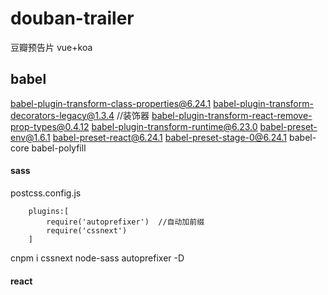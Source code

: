 # douban-trailer
豆瓣预告片 vue+koa

## babel
babel-plugin-transform-class-properties@6.24.1
babel-plugin-transform-decorators-legacy@1.3.4        //装饰器
babel-plugin-transform-react-remove-prop-types@0.4.12
babel-plugin-transform-runtime@6.23.0
babel-preset-env@1.6.1
babel-preset-react@6.24.1
babel-preset-stage-0@6.24.1
babel-core 
babel-polyfill

#### sass
postcss.config.js
```
    plugins:[
        require('autoprefixer')  //自动加前缀
        require('cssnext')
    ]
```
cnpm i cssnext node-sass autoprefixer -D

#### react
<!-- antd@3.0.0 react@16.1.1 react-dom react-router-dom@4.2.2 -S -->